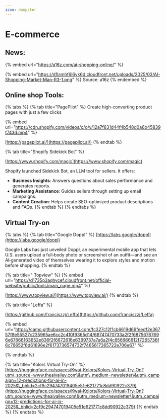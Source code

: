 ```yaml
---
icon: dumpster
---
```


# E-commerce

## News:

{% embed url="https://a16z.com/ai-shopping-online/" %}

{% embed url="https://d1lamhf6l6yk6d.cloudfront.net/uploads/2025/03/AI-Shopping-Market-Map-R3-1.png" %}
Source: a16z
{% endembed %}

## Online shop Tools:

{% tabs %}
{% tab title="PagePilot" %}
Create high-converting product pages with just a few clicks

{% embed url="https://cdn.shopify.com/videos/c/o/v/12a7f831d44f4b548d0a6b45839f743d.mp4" %}

[https://pagepilot.ai/](https://pagepilot.ai/)
{% endtab %}

{% tab title="Shopify Sidekick Bot" %}


[https://www.shopify.com/magic](https://www.shopify.com/magic)

Shopify launched Sidekick Bot, an LLM tool for sellers. It offers:

* **Business Insights**: Answers questions about sales performance and generates reports.
* **Marketing Assistance**: Guides sellers through setting up email campaigns.
* **Content Creation**: Helps create SEO-optimized product descriptions and FAQs.
{% endtab %}
{% endtabs %}

## Virtual Try-on

{% tabs %}
{% tab title="Google Doppl" %}
[https://labs.google/doppl](https://labs.google/doppl)

Google Labs has just unveiled Doppl, an experimental mobile app that lets U.S. users upload a full‑body photo or screenshot of an outfit—and see an AI‑generated video of themselves wearing it to explore styles and motion before shopping.
{% endtab %}

{% tab title=" Topview" %}
{% embed url="https://d1735p3aqhycef.cloudfront.net/official-website/public/tools/main_page.mp4" %}

[https://www.topview.ai/](https://www.topview.ai/)
{% endtab %}

{% tab title="Leffa" %}


[https://github.com/franciszzj/Leffa](https://github.com/franciszzj/Leffa)

{% embed url="https://camo.githubusercontent.com/fc327c12f1cb6619d69feedf2e36757f8e55527c235965ae6cc2c410f9365d14/68747470733a2f2f68756767696e67666163652e636f2f6672616e6369737a7a6a2f4c656666612f7265736f6c76652f6d61696e2f6173736574732f7465617365722e706e67" %}


{% endtab %}

{% tab title="Kolors Virtual Try-On" %}
[https://huggingface.co/spaces/Kwai-Kolors/Kolors-Virtual-Try-On?utm\_source=www.theaivalley.com\&utm\_medium=newsletter\&utm\_campaign=12-predictions-for-ai-in-2025&\_bhlid=2cf9c294747019405e51e621771c8dd90922c379](https://huggingface.co/spaces/Kwai-Kolors/Kolors-Virtual-Try-On?utm_source=www.theaivalley.com\&utm_medium=newsletter\&utm_campaign=12-predictions-for-ai-in-2025&_bhlid=2cf9c294747019405e51e621771c8dd90922c379)
{% endtab %}
{% endtabs %}



